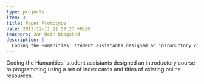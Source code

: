 ```yaml
---
type: projects
item: 3
title: Paper Prototype
date: 2013-12-11 21:57:27 +0100
teachers: Jan Hein Hoogstad
description: | 
  Coding the Humanities' student assistants designed an introductory course to programming using a set of index cards and titles of existing online resources.
---
```

Coding the Humanities' student assistants designed an introductory course to programming using a set of index cards and titles of existing online resources.
